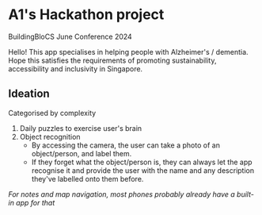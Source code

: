# A1's Hackathon project

BuildingBloCS June Conference 2024

Hello! This app specialises in helping people with Alzheimer's / dementia. Hope this satisfies the requirements of promoting sustainability, accessibility and inclusivity in Singapore.

## Ideation

Categorised by complexity

1. Daily puzzles to exercise user's brain
2. Object recognition
   - By accessing the camera, the user can take a photo of an object/person, and label them.
   - If they forget what the object/person is, they can always let the app recognise it and provide the user with the name and any description they've labelled onto them before.

_For notes and map navigation, most phones probably already have a built-in app for that_

